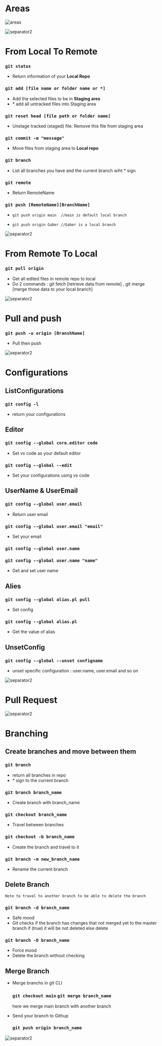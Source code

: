 # Areas
![areas](https://user-images.githubusercontent.com/99830416/220210277-b4fc9d57-462a-463c-88d9-893c89c7b0f8.jpg)

![separator2](https://i.imgur.com/4gX5WFr.png)

# From Local To Remote 

### `git status`
-  Return information of your **Local Repo**

### `git add [file name or folder name or *] `
- Add the selected files to be in **Staging ares**
- \* add all untracked files into Staging area

### `git reset head [file path or folder name]`
- Unstage tracked (staged) file. Remove this file from staging area

### `git commit -m "message"`
- Move files from staging area to **Local repo**

### `git branch`
- List all branches you have and the current branch wiht * sign  

### `git remote`
- Return RemoteName 

### `git push [RemoteName][BranchName]`
- `git push origin main  //main is default local branch`  

- `git push origin Gaber //Gaber is a local branch`  

![separator2](https://i.imgur.com/4gX5WFr.png)

# From Remote To Local

### `git pull origin`
- Get all edited files in remote repo to local
- Do 2 commands : git fetch [retrieve  data from remote] , git merge [merge those data to your local branch]

![separator2](https://i.imgur.com/4gX5WFr.png)

# Pull and push 

### `git push -u origin [BranshName]`
- Pull then push

![separator2](https://i.imgur.com/4gX5WFr.png)


# Configurations

## ListConfigurations
### `git config -l`
- return your configurations


## Editor
### `git config --global core.editor code`
- Set vs code as your default editor

### `git config --global --edit`
- Set your configurations using vs code 


## UserName & UserEmail
### `git config --global user.email`
- Return user email

### `git config --global user.email "email"`
- Set your email

### `git config --global user.name`
### `git config --global user.name "name"`
- Get and set user name

## Alies
### `git config --global alias.pl pull`
- Set config

### `git config --global alias.pl`
- Get the value of alias


## UnsetConfig
### `git config --global --unset configname`
- unset specific configuration : user.name, user.email and so on


 
![separator2](https://i.imgur.com/4gX5WFr.png)
# Pull Request

![separator2](https://i.imgur.com/4gX5WFr.png)

# Branching

## Create branches and move between them
### `git branch`
- return all branches in repo 
- \* sign to the current branch

### `git branch branch_name`
- Create branch with branch_name

### `git checkout branch_name`
- Travel between branches

### `git checkout -b branch_name`
- Create the branch and travel to it

### `git branch -m new_branch_name`
- Rename the current branch


## Delete Branch
`Note to travel to another branch to be able to delete the branch`

### `git branch -d branch_name`
- Safe mood
- Git checks if the branch has changes that not merged yet to the master branch if (true) it will be not deleted else delete

### `git branch -D branch_name`
- Force mood
- Delete the branch without checking


## Merge Branch

- Merge branchs in git CLI
  
  ### `git checkout main` `git merge branch_name`
  here we merge main branch with another branch


- Send your branch to Githup  
  ### `git push origin branch_name`



![separator2](https://i.imgur.com/4gX5WFr.png)

